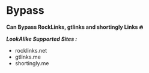 # Bypass 

<b>Can Bypass RockLinks, gtlinks and shortingly Links 🔥</b><br>


<b><i>LookAlike Supported Sites :</i></b>
 - rocklinks.net
 - gtlinks.me
 - shortingly.me
